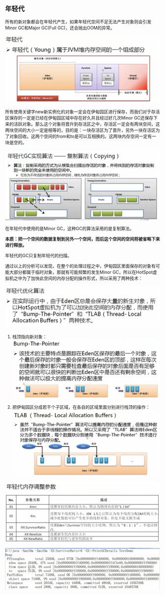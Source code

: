 ## 年轻代

所有的新对象都会在年轻代产生，如果年轻代空间不足无法产生对象则会引发Minor GC和Major GC(Full GC)，还会抛出OOM的异常。

![](/assets/3161517053379_.pic_hd.jpg)

所有使用关键字new新实例化的对象一定会在伊甸园区进行保存，而我们对于存活区保存的一定是已经在伊甸园区域中存在好久并且经过好几次Minor GC还保存下来的活跃对象。那么这个对象将晋升到存活区之中，存活区一定会有两块空间，这两块空间的大小一定是相等的，目的是：一块存活区为了晋升，另外一块存活区为了对象回收。这两个空间的from和to是可以互相换的。这两块内存空间一定有一块是空的。

![](/assets/3171517064875_.pic_hd.jpg)

在年轻代中使用的是Minor GC，这种GC的算法采用的是复制算法。

**本质：把一个空间的数据复制到另外一个空间，而后这个空间的空间将被省略下来进行释放。**

年轻代的GC只复制年轻代的扫描。

通过以上的分析可以发现，在整个的处理过程之中，伊甸园区里面保存的对象有可能大部分都属于临时对象，那就有可能频繁的发生Minor GC，所以在HotSpot虚拟机之中为了加快此空间的内存分配的操作形式，所以采用了两种技术：

![](/assets/3181517065884_.pic_hd.jpg)

1. 栈顶指向新对象：
![](/assets/3191517065935_.pic_hd.jpg)

2. 把伊甸园区分成若干个子区域，在各自的区域里面分别进行栈顶的操作：
![](/assets/3201517066804_.pic_hd.jpg)

![](/assets/3211517067045_.pic_hd.jpg)

![](/assets/3231517067551_.pic_hd.jpg)